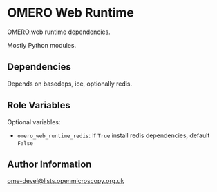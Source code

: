 OMERO Web Runtime
=================

OMERO.web runtime dependencies.

Mostly Python modules.

Dependencies
------------

Depends on basedeps, ice, optionally redis.


Role Variables
--------------

Optional variables:
- `omero_web_runtime_redis`: If `True` install redis dependencies, default `False`


Author Information
------------------

ome-devel@lists.openmicroscopy.org.uk
